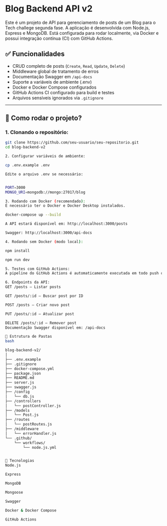 # Blog Backend API v2

Este é um projeto de API para gerenciamento de posts de um Blog para o Tech challege segunda fase. A aplicação é desenvolvida com Node.js, Express e MongoDB. Está configurada para rodar localmente, via Docker e possui integração contínua (CI) com GitHub Actions.

## ✅ Funcionalidades

- CRUD completo de posts (`Create`, `Read`, `Update`, `Delete`)
- Middleware global de tratamento de erros
- Documentação Swagger em `/api-docs`
- Suporte a variáveis de ambiente (.env)
- Docker e Docker Compose configurados
- GitHub Actions CI configurado para build e testes
- Arquivos sensíveis ignorados via `.gitignore`

---

## 🚀 Como rodar o projeto?

### 1. Clonando o repositório:

```bash
git clone https://github.com/seu-usuario/seu-repositorio.git
cd blog-backend-v2

2. Configurar variáveis de ambiente:

cp .env.example .env

Edite o arquivo .env se necessário:


PORT=3000
MONGO_URI=mongodb://mongo:27017/blog

3. Rodando com Docker (recomendado):
É necessário ter o Docker e Docker Desktop instalados.

docker-compose up --build

A API estará disponível em: http://localhost:3000/posts

Swagger: http://localhost:3000/api-docs

4. Rodando sem Docker (modo local):

npm install

npm run dev

5. Testes com GitHub Actions:
A pipeline do GitHub Actions é automaticamente executada em todo push ou pull request para a branch main.

6. Endpoints da API:
GET /posts — Listar posts

GET /posts/:id — Buscar post por ID

POST /posts — Criar novo post

PUT /posts/:id — Atualizar post

DELETE /posts/:id — Remover post
Documentação Swagger disponível em: /api-docs

📁 Estrutura de Pastas
bash

blog-backend-v2/
│
├── .env.example
├── .gitignore
├── docker-compose.yml
├── package.json
├── README.md
├── server.js
├── swagger.js
├── /config
│   └── db.js
├── /controllers
│   └── postController.js
├── /models
│   └── Post.js
├── /routes
│   └── postRoutes.js
├── /middleware
│   └── errorHandler.js
└── .github/
    └── workflows/
        └── node.js.yml         


🔗 Tecnologias
Node.js

Express

MongoDB

Mongoose

Swagger

Docker & Docker Compose

GitHub Actions

